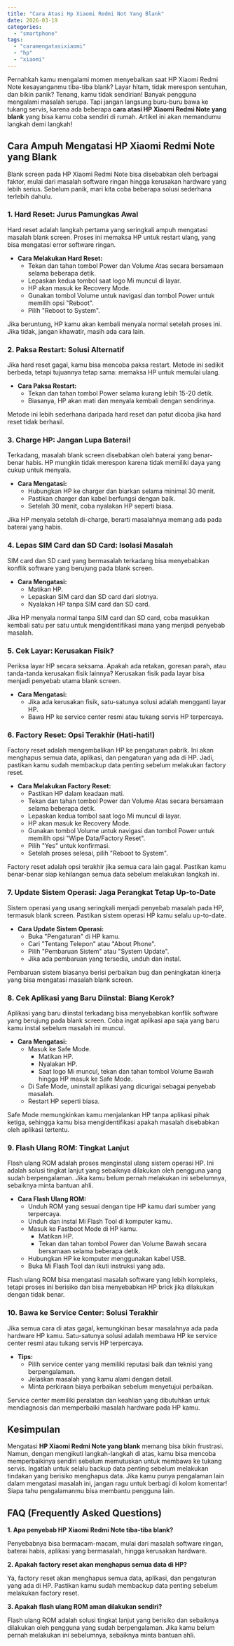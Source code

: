 ```yaml
---
title: "Cara Atasi Hp Xiaomi Redmi Not Yang Blank"
date: 2026-03-19
categories: 
  - "smartphone"
tags: 
  - "caramengatasixiaomi"
  - "hp"
  - "xiaomi"
---
```


Pernahkah kamu mengalami momen menyebalkan saat HP Xiaomi Redmi Note kesayanganmu tiba-tiba blank? Layar hitam, tidak merespon sentuhan, dan bikin panik? Tenang, kamu tidak sendirian! Banyak pengguna mengalami masalah serupa. Tapi jangan langsung buru-buru bawa ke tukang servis, karena ada beberapa **cara atasi HP Xiaomi Redmi Note yang blank** yang bisa kamu coba sendiri di rumah. Artikel ini akan memandumu langkah demi langkah!

## Cara Ampuh Mengatasi HP Xiaomi Redmi Note yang Blank

Blank screen pada HP Xiaomi Redmi Note bisa disebabkan oleh berbagai faktor, mulai dari masalah software ringan hingga kerusakan hardware yang lebih serius. Sebelum panik, mari kita coba beberapa solusi sederhana terlebih dahulu.

### 1\. Hard Reset: Jurus Pamungkas Awal

Hard reset adalah langkah pertama yang seringkali ampuh mengatasi masalah blank screen. Proses ini memaksa HP untuk restart ulang, yang bisa mengatasi error software ringan.

- **Cara Melakukan Hard Reset:**
    - Tekan dan tahan tombol Power dan Volume Atas secara bersamaan selama beberapa detik.
    - Lepaskan kedua tombol saat logo Mi muncul di layar.
    - HP akan masuk ke Recovery Mode.
    - Gunakan tombol Volume untuk navigasi dan tombol Power untuk memilih opsi "Reboot".
    - Pilih "Reboot to System".

Jika beruntung, HP kamu akan kembali menyala normal setelah proses ini. Jika tidak, jangan khawatir, masih ada cara lain.

### 2\. Paksa Restart: Solusi Alternatif

Jika hard reset gagal, kamu bisa mencoba paksa restart. Metode ini sedikit berbeda, tetapi tujuannya tetap sama: memaksa HP untuk memulai ulang.

- **Cara Paksa Restart:**
    - Tekan dan tahan tombol Power selama kurang lebih 15-20 detik.
    - Biasanya, HP akan mati dan menyala kembali dengan sendirinya.

Metode ini lebih sederhana daripada hard reset dan patut dicoba jika hard reset tidak berhasil.

### 3\. Charge HP: Jangan Lupa Baterai!

Terkadang, masalah blank screen disebabkan oleh baterai yang benar-benar habis. HP mungkin tidak merespon karena tidak memiliki daya yang cukup untuk menyala.

- **Cara Mengatasi:**
    - Hubungkan HP ke charger dan biarkan selama minimal 30 menit.
    - Pastikan charger dan kabel berfungsi dengan baik.
    - Setelah 30 menit, coba nyalakan HP seperti biasa.

Jika HP menyala setelah di-charge, berarti masalahnya memang ada pada baterai yang habis.

### 4\. Lepas SIM Card dan SD Card: Isolasi Masalah

SIM card dan SD card yang bermasalah terkadang bisa menyebabkan konflik software yang berujung pada blank screen.

- **Cara Mengatasi:**
    - Matikan HP.
    - Lepaskan SIM card dan SD card dari slotnya.
    - Nyalakan HP tanpa SIM card dan SD card.

Jika HP menyala normal tanpa SIM card dan SD card, coba masukkan kembali satu per satu untuk mengidentifikasi mana yang menjadi penyebab masalah.

### 5\. Cek Layar: Kerusakan Fisik?

Periksa layar HP secara seksama. Apakah ada retakan, goresan parah, atau tanda-tanda kerusakan fisik lainnya? Kerusakan fisik pada layar bisa menjadi penyebab utama blank screen.

- **Cara Mengatasi:**
    - Jika ada kerusakan fisik, satu-satunya solusi adalah mengganti layar HP.
    - Bawa HP ke service center resmi atau tukang servis HP terpercaya.

### 6\. Factory Reset: Opsi Terakhir (Hati-hati!)

Factory reset adalah mengembalikan HP ke pengaturan pabrik. Ini akan menghapus semua data, aplikasi, dan pengaturan yang ada di HP. Jadi, pastikan kamu sudah membackup data penting sebelum melakukan factory reset.

- **Cara Melakukan Factory Reset:**
    - Pastikan HP dalam keadaan mati.
    - Tekan dan tahan tombol Power dan Volume Atas secara bersamaan selama beberapa detik.
    - Lepaskan kedua tombol saat logo Mi muncul di layar.
    - HP akan masuk ke Recovery Mode.
    - Gunakan tombol Volume untuk navigasi dan tombol Power untuk memilih opsi "Wipe Data/Factory Reset".
    - Pilih "Yes" untuk konfirmasi.
    - Setelah proses selesai, pilih "Reboot to System".

Factory reset adalah opsi terakhir jika semua cara lain gagal. Pastikan kamu benar-benar siap kehilangan semua data sebelum melakukan langkah ini.

### 7\. Update Sistem Operasi: Jaga Perangkat Tetap Up-to-Date

Sistem operasi yang usang seringkali menjadi penyebab masalah pada HP, termasuk blank screen. Pastikan sistem operasi HP kamu selalu up-to-date.

- **Cara Update Sistem Operasi:**
    - Buka "Pengaturan" di HP kamu.
    - Cari "Tentang Telepon" atau "About Phone".
    - Pilih "Pembaruan Sistem" atau "System Update".
    - Jika ada pembaruan yang tersedia, unduh dan instal.

Pembaruan sistem biasanya berisi perbaikan bug dan peningkatan kinerja yang bisa mengatasi masalah blank screen.

### 8\. Cek Aplikasi yang Baru Diinstal: Biang Kerok?

Aplikasi yang baru diinstal terkadang bisa menyebabkan konflik software yang berujung pada blank screen. Coba ingat aplikasi apa saja yang baru kamu instal sebelum masalah ini muncul.

- **Cara Mengatasi:**
    - Masuk ke Safe Mode.
        - Matikan HP.
        - Nyalakan HP.
        - Saat logo Mi muncul, tekan dan tahan tombol Volume Bawah hingga HP masuk ke Safe Mode.
    - Di Safe Mode, uninstall aplikasi yang dicurigai sebagai penyebab masalah.
    - Restart HP seperti biasa.

Safe Mode memungkinkan kamu menjalankan HP tanpa aplikasi pihak ketiga, sehingga kamu bisa mengidentifikasi apakah masalah disebabkan oleh aplikasi tertentu.

### 9\. Flash Ulang ROM: Tingkat Lanjut

Flash ulang ROM adalah proses menginstal ulang sistem operasi HP. Ini adalah solusi tingkat lanjut yang sebaiknya dilakukan oleh pengguna yang sudah berpengalaman. Jika kamu belum pernah melakukan ini sebelumnya, sebaiknya minta bantuan ahli.

- **Cara Flash Ulang ROM:**
    - Unduh ROM yang sesuai dengan tipe HP kamu dari sumber yang terpercaya.
    - Unduh dan instal Mi Flash Tool di komputer kamu.
    - Masuk ke Fastboot Mode di HP kamu.
        - Matikan HP.
        - Tekan dan tahan tombol Power dan Volume Bawah secara bersamaan selama beberapa detik.
    - Hubungkan HP ke komputer menggunakan kabel USB.
    - Buka Mi Flash Tool dan ikuti instruksi yang ada.

Flash ulang ROM bisa mengatasi masalah software yang lebih kompleks, tetapi proses ini berisiko dan bisa menyebabkan HP brick jika dilakukan dengan tidak benar.

### 10\. Bawa ke Service Center: Solusi Terakhir

Jika semua cara di atas gagal, kemungkinan besar masalahnya ada pada hardware HP kamu. Satu-satunya solusi adalah membawa HP ke service center resmi atau tukang servis HP terpercaya.

- **Tips:**
    - Pilih service center yang memiliki reputasi baik dan teknisi yang berpengalaman.
    - Jelaskan masalah yang kamu alami dengan detail.
    - Minta perkiraan biaya perbaikan sebelum menyetujui perbaikan.

Service center memiliki peralatan dan keahlian yang dibutuhkan untuk mendiagnosis dan memperbaiki masalah hardware pada HP kamu.

## Kesimpulan

Mengatasi **HP Xiaomi Redmi Note yang blank** memang bisa bikin frustrasi. Namun, dengan mengikuti langkah-langkah di atas, kamu bisa mencoba memperbaikinya sendiri sebelum memutuskan untuk membawa ke tukang servis. Ingatlah untuk selalu backup data penting sebelum melakukan tindakan yang berisiko menghapus data. Jika kamu punya pengalaman lain dalam mengatasi masalah ini, jangan ragu untuk berbagi di kolom komentar! Siapa tahu pengalamanmu bisa membantu pengguna lain.

## FAQ (Frequently Asked Questions)

**1\. Apa penyebab HP Xiaomi Redmi Note tiba-tiba blank?**

Penyebabnya bisa bermacam-macam, mulai dari masalah software ringan, baterai habis, aplikasi yang bermasalah, hingga kerusakan hardware.

**2\. Apakah factory reset akan menghapus semua data di HP?**

Ya, factory reset akan menghapus semua data, aplikasi, dan pengaturan yang ada di HP. Pastikan kamu sudah membackup data penting sebelum melakukan factory reset.

**3\. Apakah flash ulang ROM aman dilakukan sendiri?**

Flash ulang ROM adalah solusi tingkat lanjut yang berisiko dan sebaiknya dilakukan oleh pengguna yang sudah berpengalaman. Jika kamu belum pernah melakukan ini sebelumnya, sebaiknya minta bantuan ahli.
